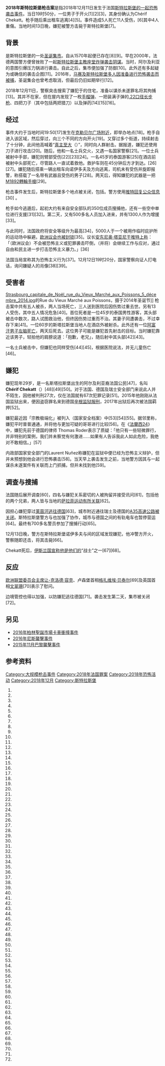 **2018年斯特拉斯堡枪击案**是指2018年12月11日发生于法国[斯特拉斯堡的一起](../Page/斯特拉斯堡.md "wikilink")[恐怖袭击事件](../Page/恐怖主义.md "wikilink")。当日19时50分，一位男子于开火\[1\]\[2\]\[3\]，其身份确认为Chérif
Chekatt。枪手随后乘出租车逃离\[4\]\[5\]。事件造成5人死亡11人受伤，\[6\]其中4人重傷。当地时间13日晚，嫌犯被警方击毙于斯特拉斯堡\[7\]。

## 背景

是斯特拉斯堡的一处[圣诞集市](../Page/圣诞市场.md "wikilink")。自从1570年起便已存在\[8\]\[9\]。早在2000年，法德两国警方便曾挫败了一起[斯特拉斯堡主教座堂炸弹袭击阴谋](../Page/斯特拉斯堡主教座堂.md "wikilink")。当时，阿尔及利亚的意图引爆压力锅进行袭击。自此之后，集市便加强了防御\[10\]。此外还有多起疑为或确信的袭击企图\[11\]。2016年，[马赛及斯特拉斯堡多人因准备进行恐怖袭击而被捕](../Page/马赛.md "wikilink")，圣诞集会也曾考虑取消，但最后仍旧如期举行\[12\]。

2018年12月11日，警察突击搜索了嫌犯于的住宅，准备以谋杀未遂罪名将其拘捕\[13\]。其并不在家，但在屋内发现了一枚[手榴弹](../Page/手榴弹.md "wikilink")、一把装满子弹的[.22口径长步枪](../Page/.22_LR.md "wikilink")、四把刀子（其中包括两把猎刀）以及弹药\[14\]\[15\]\[16\]。

## 经过

事件大约于当地时间19:50\[17\]发生在[克勒贝尔广场附近](https://zh.wikipedia.org/wiki/克勒贝尔广场 "wikilink")，即举办地点\[18\]。枪手自进入该区域，然后穿过，向三个不同的方向开火\[19\]。又穿过多个街道，持续射击了十分钟，此间他高喊着“[真主至大](../Page/真主至大.md "wikilink")（）”，同时向人群射击。据报道，嫌犯还使用刀子进行攻击\[20\]。随后，他和一名士兵交火，又遇一名国家警察\[21\]。一位士兵被射中手部，嫌犯则臂部受伤\[22\]\[23\]\[24\]。一名45岁的泰国游客\[25\]在酒店前被射中头部死亡，尽管路人一直试着救他。救护车则在45分钟后方才到达。\[26\]\[27\]。嫌犯随后搭乘一辆出租车向诺伊多夫及方向逃离，司机未有受伤并旋即报警，称搭载了一名带有武器且受伤的男子\[28\]。两天后，得知嫌犯的武器是一把[M1892轉輪手槍](../Page/M1892轉輪手槍.md "wikilink")\[29\]。

枪击事件发生后，斯特拉斯堡多个地点被关闭，包括。警方使用[推特回复公众信息](https://zh.wikipedia.org/wiki/推特 "wikilink")\[30\]
。

枪手如今逃遁后，起初大约有来自安全部队的350位成员搜捕他，还有一些空中单位进行支援\[31\]\[32\]。第二天，又有500多名人员加入进来，并有1300人作为增援\[33\]。

与此同时，法国政府将安全等级升为最高\[34\]，5000人于一个被用作临时庇护所的运动场中躲避。[欧洲议会也被封锁](https://zh.wikipedia.org/wiki/欧洲议会 "wikilink")\[35\]。议长[安东尼奥·塔亚尼于推特上称](https://zh.wikipedia.org/wiki/安东尼奥·塔亚尼 "wikilink")：「（欧洲议会）不会被恐怖主义或犯罪袭击吓倒，（并将）会继续工作与应对，通过自由和民主进一步打击恐怖主义暴力。」\[36\]

法国当局宣称其为恐怖主义行为\[37\]。12月12日19时20分，国家警察向证人打电话，询问嫌疑人的肖像\[38\]\[39\]。

## 受害者

[Strasbourg_capitale_de_Noël_rue_du_Vieux_Marché_aux_Poissons_5_décembre_2014.jpg](https://zh.wikipedia.org/wiki/File:Strasbourg_capitale_de_Noël_rue_du_Vieux_Marché_aux_Poissons_5_décembre_2014.jpg "fig:Strasbourg_capitale_de_Noël_rue_du_Vieux_Marché_aux_Poissons_5_décembre_2014.jpg")的Rue
du Vieux Marché aux Poissons，摄于2014年圣诞节\]\]
枪击案中共有五人被杀，两人当场死亡，三人送到医院后因伤势过重去世。另有13人受伤，其中五人情况危急\[40\]。首位死者是一位45岁的泰国男性游客，其头部被击中数次，路人试图救治他，但终因伤势过重而不治。其妻子同遭袭击，不过幸存下来\[41\]。一位60岁的斯塔拉斯堡当地人在酒店外被射杀。此外还有一位[阿富汗男子](../Page/阿富汗.md "wikilink")[左脑死亡](../Page/脑死.md "wikilink")，两天后死去。这位男子可能是嫌犯首先射击的目标。当时嫌犯靠近该男子，轻拍他的肩膀说道：「抱歉，老兄」，随后射中其头部\[42\]\[43\]。

一名士兵被击中，但嫌犯也同样受伤\[44\]\[45\]，根据医院说法，并无儿童伤亡\[46\]。

## 嫌犯

嫌犯现年29岁，是一名斯塔拉斯堡出生的阿尔及利亚裔法国公民\[47\]，名叫**Chérif
Chekatt**（）\[48\]\[49\]\[50\]。对于法国、德国及瑞士安全部门来说此人并不陌生，因他被判刑27次，仅在法国就有67次犯罪记录\[51\]。2015年他刚刚从法国监狱出来，便因盗窃罪名来到德国[辛根监狱服刑](../Page/辛根.md "wikilink")，2017年出狱后再次被法国羁押\[52\]。

嫌犯最近因「宗教极端化」被列入（国家安全档案）中\[53\]\[54\]\[55\]。据邻里称，嫌犯平时普普通通，并将他与更加可疑的哥哥进行比较\[56\]。在《[法蘭西24](../Page/法蘭西24.md "wikilink")》中，嫌犯先前于德国的律师
Thomas
Roder表示了质疑：「他只有一些轻微罪行，并非特别的案例，我们并未察觉有何激进……如果有人告诉我此人如此危险，我绝对不敢相信。」\[57\]

内政部国家安全部门的Laurent
Nuñez称嫌犯在监狱中便已经为恐怖主义辩护，但并未预想到他会进行恐怖袭击\[58\]。当天早上袭击发生之前，当地警方因其与一起谋杀未遂案件有关联而上门抓捕，但并未找到他\[59\]。

## 调查与搜捕

法国随后展开调查\[60\]，四名与嫌犯关系密切的人被拘留并接受讯问\[61\]，包括他的两个兄弟，两人皆与当地的[萨拉菲运动有所关联](../Page/萨拉菲运动.md "wikilink")\[62\]。

因担心嫌犯穿过[莱茵河逃往德国](../Page/莱茵河.md "wikilink")\[63\]，城市附近通往瑞士及德国的[A35高速公路被关闭](https://zh.wikipedia.org/wiki/A35高速公路 "wikilink")。斯特拉斯堡警方与也加强了协作，城市与德国之间的有轨电车也暂停营运\[64\]。最终有700多名警员参加了搜捕行动\[65\]。

12月13日晚，警方在斯特拉斯堡诺伊多夫与间的区域发现嫌犯，他冲警方开火，警察随即还击，将其击毙\[66\]。

Chekatt死后，[伊斯兰国宣称他是他们的](../Page/伊斯兰国.md "wikilink")“战士”之一\[67\]\[68\]。

## 反应

[欧洲联盟委员会主席](../Page/欧洲联盟委员会.md "wikilink")[让-克洛德·容克](../Page/让-克洛德·容克.md "wikilink")、卢森堡首相[格扎维埃·贝泰尔](../Page/格扎维埃·贝泰尔.md "wikilink")\[69\]及英国首相[文翠珊](../Page/文翠珊.md "wikilink")\[70\]表示了慰问。

边境管控也得以加强，以防嫌犯逃往德国\[71\]。袭击发生第二天，集市被关闭\[72\]。

## 另见

  - [2016年柏林聖誕市場卡車衝撞事件](https://zh.wikipedia.org/wiki/2016年柏林聖誕市場卡車衝撞事件 "wikilink")
  - [2016年尼斯襲擊事件](../Page/2016年尼斯襲擊事件.md "wikilink")
  - [2015年11月巴黎襲擊事件](https://zh.wikipedia.org/wiki/2015年11月巴黎襲擊事件 "wikilink")

## 参考资料

[Category:大规模枪击事件](https://zh.wikipedia.org/wiki/Category:大规模枪击事件 "wikilink")
[Category:2018年法国罪案](https://zh.wikipedia.org/wiki/Category:2018年法国罪案 "wikilink")
[Category:2018年恐怖活动](https://zh.wikipedia.org/wiki/Category:2018年恐怖活动 "wikilink")
[Category:2018年12月](https://zh.wikipedia.org/wiki/Category:2018年12月 "wikilink")
[Category:斯特拉斯堡](https://zh.wikipedia.org/wiki/Category:斯特拉斯堡 "wikilink")

1.

2.

3.

4.

5.

6.
7.

8.

9.
10.

11.

12.

13.

14.

15.

16.
17.

18.
19.

20.
21.
22.
23.
24.

25.
26.
27.
28.
29.

30.

31.
32.
33.

34.
35.
36.

37.

38.
39.

40.
41.

42.

43.

44.

45.

46.
47.

48.

49.

50.
51.
52.

53.
54.

55.

56.

57.

58.
59.
60.
61.
62.

63.

64.
65.

66.

67.

68.

69.

70.
71.

72.
